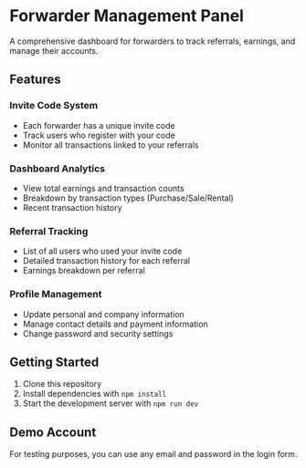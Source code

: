 
# Forwarder Management Panel

A comprehensive dashboard for forwarders to track referrals, earnings, and manage their accounts.

## Features

### Invite Code System
- Each forwarder has a unique invite code
- Track users who register with your code
- Monitor all transactions linked to your referrals

### Dashboard Analytics
- View total earnings and transaction counts
- Breakdown by transaction types (Purchase/Sale/Rental)
- Recent transaction history

### Referral Tracking
- List of all users who used your invite code
- Detailed transaction history for each referral
- Earnings breakdown per referral

### Profile Management
- Update personal and company information
- Manage contact details and payment information
- Change password and security settings

## Getting Started

1. Clone this repository
2. Install dependencies with `npm install`
3. Start the development server with `npm run dev`

## Demo Account

For testing purposes, you can use any email and password in the login form.

